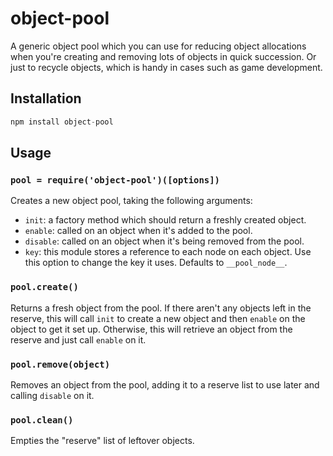 # object-pool #

A generic object pool which you can use for reducing object allocations when
you're creating and removing lots of objects in quick succession. Or just to
recycle objects, which is handy in cases such as game development.

## Installation ##

``` javascript
npm install object-pool
```

## Usage ##

### `pool = require('object-pool')([options])` ###

Creates a new object pool, taking the following arguments:

* `init`: a factory method which should return a freshly created object.
* `enable`: called on an object when it's added to the pool.
* `disable`: called on an object when it's being removed from the pool.
* `key`: this module stores a reference to each node on each object. Use
  this option to change the key it uses. Defaults to `__pool_node__`.

### `pool.create()` ###

Returns a fresh object from the pool. If there aren't any objects left in the
reserve, this will call `init` to create a new object and then `enable` on
the object to get it set up. Otherwise, this will retrieve an object from the
reserve and just call `enable` on it.

### `pool.remove(object)` ###

Removes an object from the pool, adding it to a reserve list to use later and
calling `disable` on it.

### `pool.clean()` ###

Empties the "reserve" list of leftover objects.
